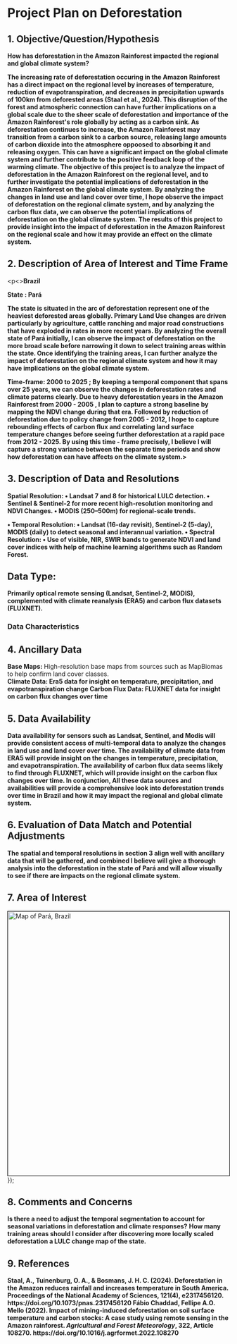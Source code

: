 <!DOCTYPE html>
<html lang="en">
<head>
  <meta charset="UTF-8">
  <meta name="viewport" content="width=device-width, initial-scale=1">
  <title>Deforestation in the Amazon</title>
</head>
<body>
<h1>Project Plan on Deforestation</h1>
<h2>1. Objective/Question/Hypothesis</h2>
<p><strong> How has deforestation in the Amazon Rainforest impacted the regional and global climate system?</strong></p>
  <p><strong> The increasing rate of deforestation occuring in the Amazon Rainforest has a direct impact on the regional level
    by increases of temperature, reduction of evapotranspiration, and decreases in precipitation upwards of 100km from deforested areas
     (Staal et al., 2024). This disruption of the forest and atmospheric connection can have further implications on a global
    scale due to the sheer scale of deforestation and importance of the Amazon Rainforest's role globally by acting as a carbon sink. As deforestation
    continues to increase, the Amazon Rainforest may transition from a carbon sink to a carbon source, releasing large amounts of carbon dioxide into
    the atmosphere oppoosed to absorbing it and releasing oxygen. This can have a significant impact on the global climate system and further contribute to 
    the positive feedback loop of the warming climate. The objective of this project is to analyze the impact of deforestation in the Amazon Rainforest on the regional level,
    and to further investigate the potential implications of deforestation in the Amazon Rainforest on the global climate system. By analyzing the changes in land use and land cover over time, I hope
    observe the impact of deforestation on the regional climate system, and by analyzing the carbon flux data, we can observe the potential implications of deforestation on the global climate system. The results of this project
    to provide insight into the impact of deforestation in the Amazon Rainforest on the regional scale and how it may provide an effect on the climate system.</strong></p>
<h2>2. Description of Area of Interest and Time Frame</h2>

<p<><strong>Brazil</strong></p>
<p><strong>State : Pará</strong></p>
<p><strong>The state is situated in the arc of deforestation represent one of the heaviest deforested
  areas globally. Primary Land Use changes are driven particularly by agriculture, cattle ranching and major road constructions that
  have exploded in rates in more recent years. By analyzing the overall state of Pará initially, I can observe the impact of deforestation on the more broad
  scale before narrowing it down to select training areas within the state. Once identifying the training areas, I can further analyze the impact of deforestation
  on the regional climate system and how it may have implications on the global climate system. 
</strong></p>

<p><strong>Time-frame: 2000 to 2025 ; 
  By keeping a temporal component that spans over 25 years, we can observe the changes in deforestation rates and climate paterns clearly. Due to
heavy deforestation years in the Amazon Rainforest from 2000 - 2005 , I plan to capture a strong baseline by mapping the NDVI change during that era.
Followed by reduction of deforestation due to policy change from 2005 - 2012, I hope to capture rebounding effects of carbon flux and correlating land surface temperature changes
before seeing further deforestation at a rapid pace from 2012 - 2025. By using this time - frame precisely, I believe I will capture a strong variance between the separate time periods
and show how deforestation can have affects on the climate system.> </strong></p>
</strong></p>
<h2>3. Description of Data and Resolutions</h2>
<p><strong>Spatial Resolution:
•	Landsat 7 and 8 for historical LULC detection.
•	Sentinel & Sentinel-2 for more recent high-resolution monitoring and NDVI Changes.
•	MODIS (250–500m) for regional-scale trends.

•	Temporal Resolution:
•	Landsat (16-day revisit), Sentinel-2 (5-day), MODIS (daily) to detect seasonal and interannual variation.
•	Spectral Resolution:
•	Use of visible, NIR, SWIR bands to generate NDVI and land cover indices with help of machine learning algorithms such as 
Random Forest.</strong></p>

<h2>Data Type:</h2>
<p><strong>Primarily optical remote sensing (Landsat, Sentinel-2, MODIS), complemented with climate reanalysis (ERA5) and carbon flux datasets (FLUXNET).</p></strong>
<h3>Data Characteristics</h3>
<h2>4. Ancillary Data</h2>
<strong>Base Maps:</strong> High-resolution base maps from sources such as MapBiomas to help confirm land cover classes.<br>
<strong>Climate Data: Era5 data for insight on temperature, precipitation, and evapotranspiration change </strong>
<strong>Carbon Flux Data: FLUXNET data for insight on carbon flux changes over time</strong>
<h2>5. Data Availability</h2>
<strong> Data availability for sensors such as Landsat, Sentinel, and Modis will provide consistent access
  of multi-temporal data to analyze the changes in land use and land cover over time. The availability of climate data from ERA5 will provide insight
   on the changes in temperature, precipitation, and evapotranspiration. The availability of carbon flux data seems likely to find through
    FLUXNET, which will provide insight on the carbon flux changes over time. In conjunction, All these data sources and availabilities will provide a 
    comprehensive look into deforestation trends over time in Brazil and how it may impact the regional and global climate system.</strong>
<h2>6. Evaluation of Data Match and Potential Adjustments</h2>
<strong>The spatial and temporal resolutions in section 3 align well with ancillary data that will be gathered, and combined
  I believe will give a thorough analysis into the deforestation in the state of Pará and will allow visually to see if there are impacts on 
the regional climate system.</strong>
<h2>7. Area of Interest</h2>
<img src="" alt="Map of Pará, Brazil" style="width:600px; border: 1px solid black;">
});
<h2>8. Comments and Concerns</h2>
<strong>Is there a need to adjust the temporal segmentation to account for seasonal variations in deforestation and climate responses?</strong>
<strong>How many training areas should I consider after discovering more locally scaled deforestation a LULC change map of the state.</strong>
<h2>9. References</h2>
<p><strong>
  Staal, A., Tuinenburg, O. A., & Bosmans, J. H. C. (2024). Deforestation in the Amazon reduces rainfall and increases temperature in South America. Proceedings of the National Academy of Sciences, 121(4), e2317456120. https://doi.org/10.1073/pnas.2317456120
  Fábio Chaddad, Fellipe A.O. Mello (2022). Impact of mining-induced deforestation on soil surface temperature and carbon stocks: A case study using remote sensing in the Amazon rainforest. <em>Agricultural and Forest Meteorology</em>, 322, Article 108270. https://doi.org/10.1016/j.agrformet.2022.108270
</strong></p>
</body>
</html>
